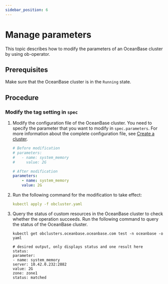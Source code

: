 ```yaml
---
sidebar_position: 6
---
```


# Manage parameters

This topic describes how to modify the parameters of an OceanBase cluster by using ob-operator.

## Prerequisites

Make sure that the OceanBase cluster is in the `Running` state.

## Procedure

### Modify the tag setting in `spec`

1. Modify the configuration file of the OceanBase cluster. You need to specify the parameter that you want to modify in `spec.parameters`. For more information about the complete configuration file, see [Create a cluster](200.create-cluster.md).

   ```yaml
   # Before modification
   # parameters:
   #   - name: system_memory
   #     value: 2G

   # After modification
   parameters:
       - name: system_memory
       value: 2G
   ```

2. Run the following command for the modification to take effect:

   ```yaml
   kubectl apply -f obcluster.yaml
   ```

3. Query the status of custom resources in the OceanBase cluster to check whether the operation succeeds.
   Run the following command to query the status of the OceanBase cluster.

   ```shell
   kubectl get obclusters.oceanbase.oceanbase.com test -n oceanbase -o yaml

   # desired output, only displays status and one result here
   status:
   parameter:
   - name: system_memory
   server: 10.42.0.232:2882
   value: 2G
   zone: zone1
   status: matched
   ```
